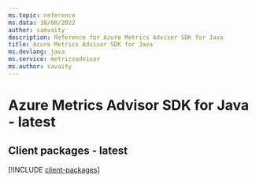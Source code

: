 ```yaml
---
ms.topic: reference
ms.data: 10/08/2022
author: samvaity
description: Reference for Azure Metrics Advisor SDK for Java
title: Azure Metrics Advisor SDK for Java
ms.devlang: java
ms.service: metricsadvisor
ms.author: savaity
---
```

# Azure Metrics Advisor SDK for Java - latest

## Client packages - latest
[!INCLUDE [client-packages](metrics-advisor-client-index.md)]